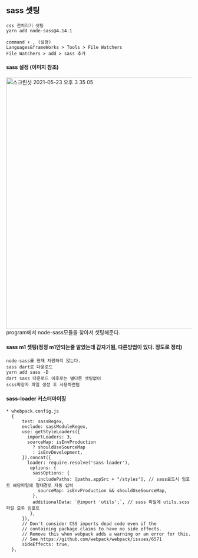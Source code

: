 ## sass 셋팅

~~~
css 전처리기 셋팅
yarn add node-sass@4.14.1

command + , (설정)
Languages&frameWorks > Tools > File Watchers
File Watchers > add > sass 추가 
~~~

#### sass 설정 (이미지 참조)
<img width="682" alt="스크린샷 2021-05-23 오후 3 35 05" src="https://user-images.githubusercontent.com/38008152/119250671-a4fa5300-bbdc-11eb-91fa-a29f0a23dea2.png">
program에서 node-sass모듈을 찾아서 셋팅해준다.

#### sass m1 셋팅(정정 m1안되는줄 알았는데 갑자기됨, 다른방법이 있다. 정도로 정리)
~~~
node-sass를 현재 지원하지 않는다. 
sass dart로 다운로드
yarn add sass -D 
dart sass 다운로드 이후로는 별다른 셋팅없이 
scss확장자 파일 생성 후 사용하면됨 
~~~


#### sass-loader 커스터마이징

~~~
* whebpack.config.js
  {
      test: sassRegex,
      exclude: sassModuleRegex,
      use: getStyleLoaders({
        importLoaders: 3,
        sourceMap: isEnvProduction
          ? shouldUseSourceMap
          : isEnvDevelopment,
      }).concat({
        loader: require.resolve('sass-loader'),
         options: {
          sassOptions: {
            includePaths: [paths.appSrc + "/styles"], // sass로드시 임포트 해당파일에 절대경로 자동 입력
            sourceMap: isEnvProduction && shouldUseSourceMap,
          },
          additionalData: `@import 'utils';`, // sass 파일에 utils.scss 파일 모두 임포트
         },
      }),
      // Don't consider CSS imports dead code even if the
      // containing package claims to have no side effects.
      // Remove this when webpack adds a warning or an error for this.
      // See https://github.com/webpack/webpack/issues/6571
      sideEffects: true,
  },

~~~